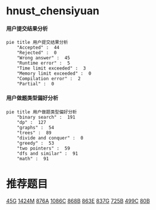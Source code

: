 # hnust_chensiyuan

<!-- tabs:start -->



#### **用户提交结果分析**

```mermaid
pie title 用户提交结果分析
    "Accepted" :  44
    "Rejected" :  0
    "Wrong answer" :  45
    "Runtime error" :  5
    "Time limit exceeded" :  3
    "Memory limit exceeded" :  0
    "Compilation error" :  2
    "Partial" :  0
```

#### **用户做题类型偏好分析**

```mermaid
pie title 用户做题类型偏好分析
    "binary search" :  191
    "dp" :  127
    "graphs" :  54
    "trees" :  89
    "divide and conquer" :  0
    "greedy" :  53
    "two pointers" :  59
    "dfs and similar" :  91
    "math" :  91
```



<!-- tabs:end -->
# 推荐题目
[45G](https://codeforces.com/contest/45/problem/G)
[1424M](https://codeforces.com/contest/1424/problem/M)
[876A](https://codeforces.com/contest/876/problem/A)
[1086C](https://codeforces.com/contest/1086/problem/C)
[868B](https://codeforces.com/contest/868/problem/B)
[863E](https://codeforces.com/contest/863/problem/E)
[837G](https://codeforces.com/contest/837/problem/G)
[725B](https://codeforces.com/contest/725/problem/B)
[499C](https://codeforces.com/contest/499/problem/C)
[80B](https://codeforces.com/contest/80/problem/B)
